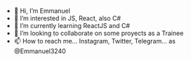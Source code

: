 - 👋 Hi, I’m Emmanuel
- 👀 I’m interested in JS, React, also C#
- 🌱 I’m currently learning ReactJS and C#
- 💞️ I’m looking to collaborate on some proyects as a Trainee
- 📫 How to reach me... Instagram, Twitter, Telegram... as @Emmanuel3240

<!---
Emmanuel3240/Emmanuel3240 is a ✨ special ✨ repository because its `README.md` (this file) appears on your GitHub profile.
You can click the Preview link to take a look at your changes.
--->
